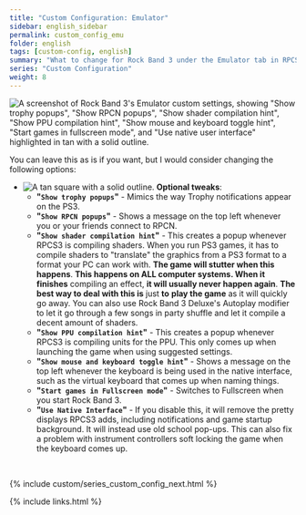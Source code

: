 ```yaml
---
title: "Custom Configuration: Emulator"
sidebar: english_sidebar
permalink: custom_config_emu
folder: english
tags: [custom-config, english]
summary: "What to change for Rock Band 3 under the Emulator tab in RPCS3's Custom Configuration."
series: "Custom Configuration"
weight: 8
---
```


![A screenshot of Rock Band 3's Emulator custom settings, showing "Show trophy popups", "Show RPCN popups", "Show shader compilation hint", "Show PPU compilation hint", "Show mouse and keyboard toggle hint", "Start games in fullscreen mode", and "Use native user interface" highlighted in tan with a solid outline.](https://rb3pc.milohax.org/images/cust/emulator.png "Emulator")

You can leave this as is if you want, but I would consider changing the following options:
* ![A tan square with a solid outline.](https://rb3pc.milohax.org/images/cust/smalltan.png "Tan Square") **Optional tweaks**: 
	* **"`Show trophy popups`"** - Mimics the way Trophy notifications appear on the PS3.
	* **"`Show RPCN popups`"** - Shows a message on the top left whenever you or your friends connect to RPCN.
	* **"`Show shader compilation hint`"** - This creates a popup whenever RPCS3 is compiling shaders. When you run PS3 games, it has to compile shaders to "translate" the graphics from a PS3 format to a format your PC can work with. **The game will stutter when this happens**. **This happens on ALL computer systems. When it finishes** compiling an effect, **it will usually never happen again**. **The best way to deal with this is** just **to** **play the game** as it will quickly go away. You can also use Rock Band 3 Deluxe's Autoplay modifier to let it go through a few songs in party shuffle and let it compile a decent amount of shaders.
	* **"`Show PPU compilation hint`"** - This creates a popup whenever RPCS3 is compiling units for the PPU. This only comes up when launching the game when using suggested settings.
	* **"`Show mouse and keyboard toggle hint`"** - Shows a message on the top left whenever the keyboard is being used in the native interface, such as the virtual keyboard that comes up when naming things.
	* **"`Start games in Fullscreen mode`"** - Switches to Fullscreen when you start Rock Band 3.
	* **"`Use Native Interface`"** - If you disable this, it will remove the pretty displays RPCS3 adds, including notifications and game startup background. It will instead use old school pop-ups. This can also fix a problem with instrument controllers soft locking the game when the keyboard comes up.

<br/>

{% include custom/series_custom_config_next.html %}

{% include links.html %}